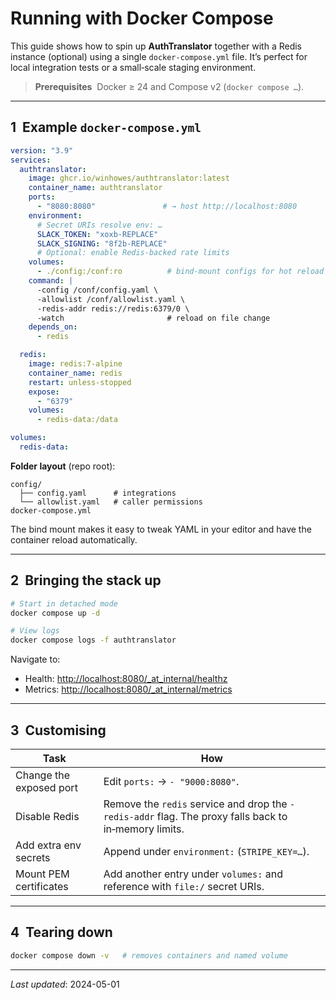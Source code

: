 # Running with Docker Compose

This guide shows how to spin up **AuthTranslator** together with a Redis instance (optional) using a single `docker‑compose.yml` file. It’s perfect for local integration tests or a small‑scale staging environment.

> **Prerequisites**  Docker ≥ 24 and Compose v2 (`docker compose …`).

---

## 1  Example `docker‑compose.yml`

```yaml
version: "3.9"
services:
  authtranslator:
    image: ghcr.io/winhowes/authtranslator:latest
    container_name: authtranslator
    ports:
      - "8080:8080"               # → host http://localhost:8080
    environment:
      # Secret URIs resolve env: …
      SLACK_TOKEN: "xoxb‑REPLACE"
      SLACK_SIGNING: "8f2b‑REPLACE"
      # Optional: enable Redis-backed rate limits
    volumes:
      - ./config:/conf:ro          # bind‑mount configs for hot reload
    command: |
      -config /conf/config.yaml \
      -allowlist /conf/allowlist.yaml \
      -redis-addr redis://redis:6379/0 \
      -watch                       # reload on file change
    depends_on:
      - redis

  redis:
    image: redis:7-alpine
    container_name: redis
    restart: unless-stopped
    expose:
      - "6379"
    volumes:
      - redis-data:/data

volumes:
  redis-data:
```

**Folder layout** (repo root):

```
config/
  ├── config.yaml      # integrations
  └── allowlist.yaml   # caller permissions
docker-compose.yml
```

The bind mount makes it easy to tweak YAML in your editor and have the container reload automatically.

---

## 2  Bringing the stack up

```bash
# Start in detached mode
docker compose up -d

# View logs
docker compose logs -f authtranslator
```

Navigate to:

* Health: [http://localhost:8080/\_at\_internal/healthz](http://localhost:8080/_at_internal/healthz)
* Metrics: [http://localhost:8080/\_at\_internal/metrics](http://localhost:8080/_at_internal/metrics)

---

## 3  Customising

| Task                    | How                                                                                           |
| ----------------------- | --------------------------------------------------------------------------------------------- |
| Change the exposed port | Edit `ports:` → `- "9000:8080"`.                                                              |
| Disable Redis           | Remove the `redis` service and drop the `-redis-addr` flag. The proxy falls back to in‑memory limits. |
| Add extra env secrets   | Append under `environment:` (`STRIPE_KEY=…`).                                                 |
| Mount PEM certificates  | Add another entry under `volumes:` and reference with `file:/` secret URIs.                   |

---

## 4  Tearing down

```bash
docker compose down -v   # removes containers and named volume
```

---

*Last updated*: 2024-05-01
